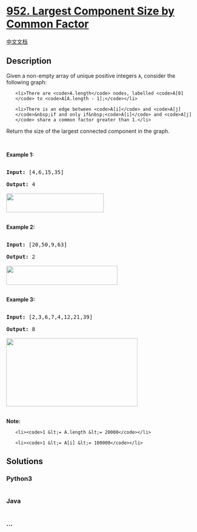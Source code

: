 # [952. Largest Component Size by Common Factor](https://leetcode.com/problems/largest-component-size-by-common-factor)

[中文文档](/solution/0900-0999/0952.Largest%20Component%20Size%20by%20Common%20Factor/README.md)

## Description
<p>Given a non-empty&nbsp;array of unique positive integers <code>A</code>, consider the following graph:</p>



<ul>

	<li>There are <code>A.length</code> nodes, labelled <code>A[0]</code> to <code>A[A.length - 1];</code></li>

	<li>There is an edge between <code>A[i]</code> and <code>A[j]</code>&nbsp;if and only if&nbsp;<code>A[i]</code> and <code>A[j]</code> share a common factor greater than 1.</li>

</ul>



<p>Return the size of the largest connected component in the graph.</p>



<p>&nbsp;</p>



<ol>

</ol>



<div>

<p><strong>Example 1:</strong></p>



<pre>

<strong>Input: </strong><span id="example-input-1-1">[4,6,15,35]</span>

<strong>Output: </strong><span id="example-output-1">4</span>

<span><img alt="" src="https://assets.leetcode.com/uploads/2018/12/01/ex1.png" style="width: 257px; height: 50px;" /></span>

</pre>



<div>

<p><strong>Example 2:</strong></p>



<pre>

<strong>Input: </strong><span id="example-input-2-1">[20,50,9,63]</span>

<strong>Output: </strong><span id="example-output-2">2</span>

<span><img alt="" src="https://assets.leetcode.com/uploads/2018/12/01/ex2.png" style="width: 293px; height: 50px;" /></span>

</pre>



<div>

<p><strong>Example 3:</strong></p>



<pre>

<strong>Input: </strong><span id="example-input-3-1">[2,3,6,7,4,12,21,39]</span>

<strong>Output: </strong><span id="example-output-3">8</span>

<span><img alt="" src="https://assets.leetcode.com/uploads/2018/12/01/ex3.png" style="width: 346px; height: 180px;" /></span>

</pre>



<p><strong>Note:</strong></p>



<ol>

	<li><code>1 &lt;= A.length &lt;= 20000</code></li>

	<li><code>1 &lt;= A[i] &lt;= 100000</code></li>

</ol>

</div>

</div>

</div>




## Solutions


<!-- tabs:start -->

### **Python3**

```python

```

### **Java**

```java

```

### **...**
```

```

<!-- tabs:end -->